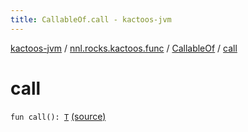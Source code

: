 ```yaml
---
title: CallableOf.call - kactoos-jvm
---
```


[kactoos-jvm](../../index.html) / [nnl.rocks.kactoos.func](../index.html) / [CallableOf](index.html) / [call](./call.html)

# call

`fun call(): `[`T`](index.html#T) [(source)](https://github.com/neonailol/kactoos/blob/master/kactoos-jvm/src/main/kotlin/nnl/rocks/kactoos/func/CallableOf.kt#L58)